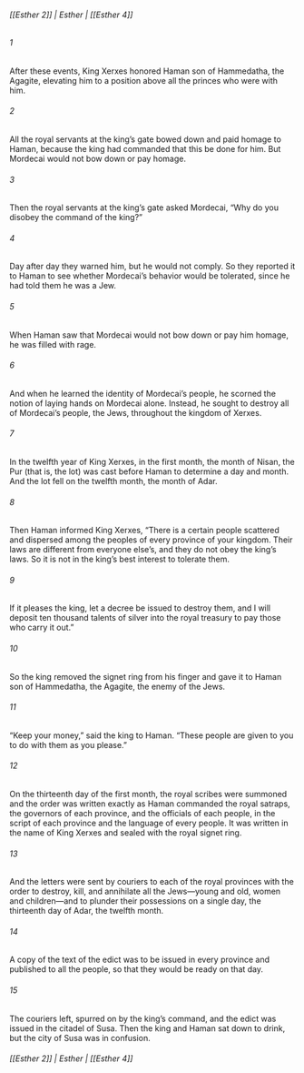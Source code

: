 ###### [[Esther 2]] | Esther | [[Esther 4]]

###### 1
After these events, King Xerxes honored Haman son of Hammedatha, the Agagite, elevating him to a position above all the princes who were with him.
###### 2
All the royal servants at the king’s gate bowed down and paid homage to Haman, because the king had commanded that this be done for him. But Mordecai would not bow down or pay homage.
###### 3
Then the royal servants at the king’s gate asked Mordecai, “Why do you disobey the command of the king?”
###### 4
Day after day they warned him, but he would not comply. So they reported it to Haman to see whether Mordecai’s behavior would be tolerated, since he had told them he was a Jew.
###### 5
When Haman saw that Mordecai would not bow down or pay him homage, he was filled with rage.
###### 6
And when he learned the identity of Mordecai’s people, he scorned the notion of laying hands on Mordecai alone. Instead, he sought to destroy all of Mordecai’s people, the Jews, throughout the kingdom of Xerxes.
###### 7
In the twelfth year of King Xerxes, in the first month, the month of Nisan, the Pur (that is, the lot) was cast before Haman to determine a day and month. And the lot fell on the twelfth month, the month of Adar.
###### 8
Then Haman informed King Xerxes, “There is a certain people scattered and dispersed among the peoples of every province of your kingdom. Their laws are different from everyone else’s, and they do not obey the king’s laws. So it is not in the king’s best interest to tolerate them.
###### 9
If it pleases the king, let a decree be issued to destroy them, and I will deposit ten thousand talents of silver into the royal treasury to pay those who carry it out.”
###### 10
So the king removed the signet ring from his finger and gave it to Haman son of Hammedatha, the Agagite, the enemy of the Jews.
###### 11
“Keep your money,” said the king to Haman. “These people are given to you to do with them as you please.”
###### 12
On the thirteenth day of the first month, the royal scribes were summoned and the order was written exactly as Haman commanded the royal satraps, the governors of each province, and the officials of each people, in the script of each province and the language of every people. It was written in the name of King Xerxes and sealed with the royal signet ring.
###### 13
And the letters were sent by couriers to each of the royal provinces with the order to destroy, kill, and annihilate all the Jews—young and old, women and children—and to plunder their possessions on a single day, the thirteenth day of Adar, the twelfth month.
###### 14
A copy of the text of the edict was to be issued in every province and published to all the people, so that they would be ready on that day.
###### 15
The couriers left, spurred on by the king’s command, and the edict was issued in the citadel of Susa. Then the king and Haman sat down to drink, but the city of Susa was in confusion.

###### [[Esther 2]] | Esther | [[Esther 4]]

